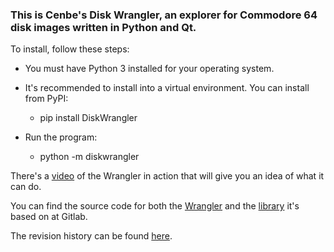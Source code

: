 ### This is Cenbe's Disk Wrangler, an explorer for Commodore 64 disk images written in Python and Qt.

To install, follow these steps:

* You must have Python 3 installed for your operating system.

* It's recommended to install into a virtual environment. You can install from PyPI:

    * pip install DiskWrangler

* Run the program:

    * python -m diskwrangler

There's a [video](https://www.lyonlabs.org/commodore/DiskWrangler.mp4) of the Wrangler in action that will give you an idea of what it can do.

You can find the source code for both the [Wrangler](https://gitlab.com/Cenbe/diskwrangler) and the [library](https://gitlab.com/Cenbe/d64py) it's based on at Gitlab.

The revision history can be found [here](https://gitlab.com/Cenbe/DiskWrangler/-/blob/master/revision.history?ref_type=heads).
